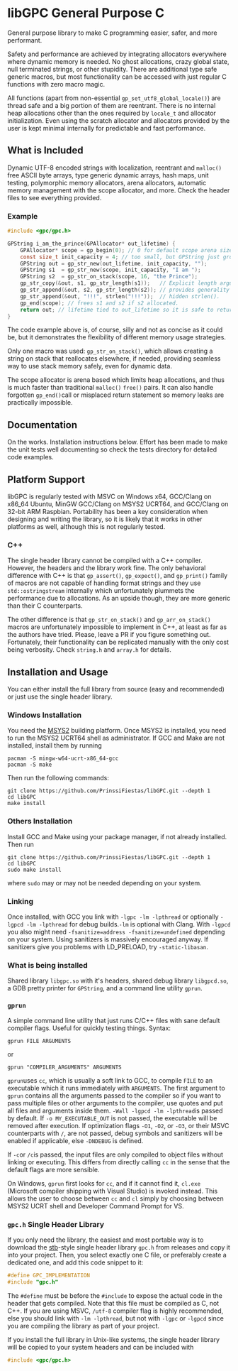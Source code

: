 # libGPC General Purpose C

General purpose library to make C programming easier, safer, and more performant. 

Safety and performance are achieved by integrating allocators everywhere where dynamic memory is needed. No ghost allocations, crazy global state, null terminated strings, or other stupidity. There are additional type safe generic macros, but most functionality can be accessed with just regular C functions with zero macro magic.

All functions (apart from non-essential `gp_set_utf8_global_locale()`) are thread safe and a big portion of them are reentrant. There is no internal heap allocations other than the ones required by `locale_t` and allocator initialization. Even using the scratch allocator and allocators provided by the user is kept minimal internally for predictable and fast performance. 

## What is Included

Dynamic UTF-8 encoded strings with localization, reentrant and `malloc()` free ASCII byte arrays, type generic dynamic arrays, hash maps, unit testing, polymorphic memory allocators, arena allocators, automatic memory management with the scope allocator, and more. Check the header files to see everything provided.

### Example

```c
#include <gpc/gpc.h>

GPString i_am_the_prince(GPAllocator* out_lifetime) {
    GPAllocator* scope = gp_begin(0); // 0 for default scope arena size.
    const size_t init_capacity = 4; // too small, but GPString just grows if necessary.
    GPString out = gp_str_new(out_lifetime, init_capacity, "");
    GPString s1  = gp_str_new(scope, init_capacity, "I am ");
    GPString s2  = gp_str_on_stack(scope, 16, "the Prince");
    gp_str_copy(&out, s1, gp_str_length(s1));   // Explicit length argument
    gp_str_append(&out, s2, gp_str_length(s2)); // provides generality without
    gp_str_append(&out, "!!!", strlen("!!!"));  // hidden strlen().
    gp_end(scope); // frees s1 and s2 if s2 allocated.
    return out; // lifetime tied to out_lifetime so it is safe to return it.
}
```

The code example above is, of course, silly and not as concise as it could be, but it demonstrates the flexibility of different memory usage strategies. 

Only one macro was used: `gp_str_on_stack()`, which allows creating a string on stack that reallocates elsewhere, if needed, providing seamless way to use stack memory safely, even for dynamic data. 

The scope allocator is arena based which limits heap allocations, and thus is much faster than traditional `malloc()` `free()` pairs. It can also handle forgotten `gp_end()`call or misplaced return statement so memory leaks are practically impossible.

## Documentation

On the works. Installation instructions below. Effort has been made to make the unit tests well documenting so check the tests directory for detailed code examples. 

## Platform Support

libGPC is regularly tested with MSVC on Windows x64, GCC/Clang on x86_64 Ubuntu, MinGW GCC/Clang on MSYS2 UCRT64, and GCC/Clang on 32-bit ARM Raspbian. Portability has been a key consideration when designing and writing the library, so it is likely that it works in other platforms as well, although this is not regularly tested. 

### C++

The single header library cannot be compiled with a C++ compiler. However, the headers and the library work fine. The only behavioral difference with C++ is that `gp_assert()`, `gp_expect()`, and `gp_print()` family of macros are not capable of handling format strings and they use `std::ostringstream` internally which unfortunately plummets the performance due to allocations. As an upside though, they are more generic than their C counterparts. 

The other difference is that `gp_str_on_stack()` and `gp_arr_on_stack()` macros are unfortunately impossible to implement in C++, at least as far as the authors have tried. Please, leave a PR if you figure something out. Fortunately, their functionality can be replicated manually with the only cost being verbosity. Check `string.h` and `array.h` for details. 

## Installation and Usage

You can either install the full library from source (easy and recommended) or just use the single header library.

### Windows Installation

You need the [MSYS2](https://www.msys2.org/) building platform. Once MSYS2 is installed, you need to run the MSYS2 UCRT64 shell as administrator. If GCC and Make are not installed, install them by running

```
pacman -S mingw-w64-ucrt-x86_64-gcc
pacman -S make
```

Then run the following commands:

```
git clone https://github.com/PrinssiFiestas/libGPC.git --depth 1
cd libGPC
make install
```

### Others Installation

Install GCC and Make using your package manager, if not already installed. Then run

```
git clone https://github.com/PrinssiFiestas/libGPC.git --depth 1
cd libGPC
sudo make install
```

where `sudo` may or may not be needed depending on your system. 

### Linking

Once installed, with GCC you link with `-lgpc -lm -lpthread` or optionally `-lgpcd -lm -lpthread` for debug builds.`-lm` is optional with Clang. With `-lgpcd` you also might need `-fsanitize=address -fsanitize=undefined` depending on your system. Using sanitizers is massively encouraged anyway. If sanitizers give you problems with LD_PRELOAD, try `-static-libasan`. 

### What is being installed

Shared library `libgpc.so` with it's headers, shared debug library `libgpcd.so`, a GDB pretty printer for `GPString`, and a command line utility `gprun`.

### `gprun`

A simple command line utility that just runs C/C++ files with sane default compiler flags. Useful for quickly testing things. Syntax:

```
gprun FILE ARGUMENTS
```

or

```
gprun "COMPILER_ARGUMENTS" ARGUMENTS
```

`gprun`uses `cc`, which is usually a soft link to GCC, to compile `FILE` to an executable which it runs immediately with `ARGUMENTS`. The first argument to `gprun` contains all the arguments passed to the compiler so if you want to pass multiple files or other arguments to the compiler, use quotes and put all files and arguments inside them. `-Wall -lgpcd -lm -lpthread`is passed by default. If `-o MY_EXECUTABLE_OUT` is not passed, the executable will be removed after execution. If optimization flags `-O1`, `-O2`, or `-O3`, or their MSVC counterparts with `/`, are not passed, debug symbols and sanitizers will be enabled if applicable, else `-DNDEBUG` is defined.

If `-c`or `/c`is passed, the input files are only compiled to object files without linking or executing. This differs from directly calling `cc` in the sense that the default flags are more sensible. 

On Windows, `gprun` first looks for `cc`, and if it cannot find it, `cl.exe` (Microsoft compiler shipping with Visual Studio) is invoked instead. This allows the user to choose between `cc` and `cl` simply by choosing between MSYS2 UCRT shell and Developer Command Prompt for VS.

### `gpc.h` Single Header Library

If you only need the library, the easiest and most portable way is to download the [stb](https://github.com/nothings/stb)-style single header library `gpc.h` from releases and copy it into your project. Then, you select exactly one C file, or preferably create a dedicated one, and add this code snippet to it:

```c
#define GPC_IMPLEMENTATION
#include "gpc.h"
```

The `#define` must be before the `#include` to expose the actual code in the header that gets compiled. Note that this file must be compiled as C, not C++. If you are using MSVC, `/utf-8` compiler flag is highly recommended, else you should link with `-lm -lpthread`, but not with `-lgpc` or `-lgpcd` since you are compiling the library as part of your project.

If you install the full library in Unix-like systems, the single header library will be copied to your system headers and can be included with 

```c
#include <gpc/gpc.h>
```
